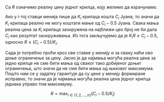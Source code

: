 Са $R$ означимо реалну цену једног крилца, коју желимо да израчунамо.

Ако у $i$-тој ставци менија пише да $K_i$ крилаца кошта $C_i$ Јуана, то значи да $K_i$ крилаца реално не могу коштати мање од $C_i-0.5$ Јуана. Свака мања реална цена за $K_i$ крилаца заокружена на најближи цео број не би дала $C_i$ као резултат заокруживања. Из тога закључујемо да је $K_i R \geq C_i-0.5$, односно $R \geq (C_i-0.5)/K_i$.

Сада је потребно проћи кроз све ставке у менију и за сваку наћи ово доње ограничење за цену. Јасно је да најмања могућа реална цена за једно крилце не сме бити мања од сваког тако добијеног доњег ограничења, што значи да не сме бити мања од њиховог максимума. Пошто нам се у задатку гарантује да су цене у менију формиране исправно, то значи да је најмања могућа реална цена једног крилца једнака управо том максимуму.

$$R=\max_{i\in\{1,2,\ldots,n\}}(C_i-0.5/K_i)$$